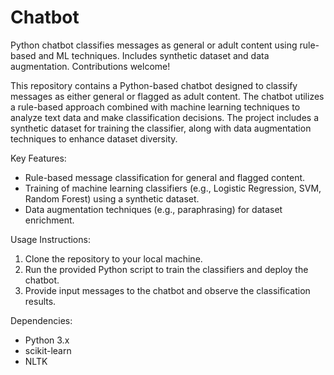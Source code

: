 # Chatbot
Python chatbot classifies messages as general or adult content using rule-based and ML techniques. Includes synthetic dataset and data augmentation. Contributions welcome!


This repository contains a Python-based chatbot designed to classify messages as either general or flagged as adult content. The chatbot utilizes a rule-based approach combined with machine learning techniques to analyze text data and make classification decisions. The project includes a synthetic dataset for training the classifier, along with data augmentation techniques to enhance dataset diversity.

Key Features:
- Rule-based message classification for general and flagged content.
- Training of machine learning classifiers (e.g., Logistic Regression, SVM, Random Forest) using a synthetic dataset.
- Data augmentation techniques (e.g., paraphrasing) for dataset enrichment.

Usage Instructions:
1. Clone the repository to your local machine.
2. Run the provided Python script to train the classifiers and deploy the chatbot.
3. Provide input messages to the chatbot and observe the classification results.

Dependencies:
- Python 3.x
- scikit-learn
- NLTK

